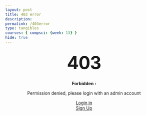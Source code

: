 ```yaml
---
layout: post
title: 403 error
description: 
permalink: /403error
type: tangibles
courses: { compsci: {week: 13} }
hide: true
---
```


<style type="text/css" media="screen">
  .container {
    margin: 10px auto;
    max-width: 600px;
    text-align: center;
  }
  h1 {
    margin: 30px 0;
    font-size: 4em;
    line-height: 1;
    letter-spacing: -1px;
  }
</style>

<div class="container">
  <h1>403</h1>
  <p><strong>Forbidden :</strong></p>
  <p>Permission denied, please login with an admin account</p>
  <span class="psw2"><a href="{{site.baseurl}}/login"> Login in</a></span>
  <br>
  <span class="psw2"><a href="{{site.baseurl}}/newUser"> Sign Up</a></span>
</div>